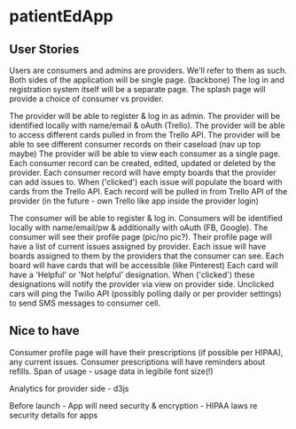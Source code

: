 # patientEdApp

User Stories
---

Users are consumers and admins are providers. We'll refer to them as such.
Both sides of the application will be single page. (backbone)
The log in and registration system itself will be a separate page.
    The splash page will provide a choice of consumer vs provider.

The provider will be able to register & log in as admin.
    The provider will be identified locally with name/email & oAuth (Trello).
        The provider will be able to access different cards pulled in from the Trello API.
The provider will be able to see different consumer records on their caseload (nav up top maybe)
The provider will be able to view each consumer as a single page.
    Each consumer record can be created, edited, updated or deleted by the provider.
    Each consumer record will have empty boards that the provider can add issues to.
        When ('clicked') each issue will populate the board with cards from the Trello API.
            Each record will be pulled in from Trello API of the provider (in the future - own Trello like app inside the provider login)


The consumer will be able to register & log in.
    Consumers will be identified locally with name/email/pw & additionally with oAuth (FB, Google).
The consumer will see their profile page (pic/no pic?).
	Their profile page will have a list of current issues assigned by provider.
		Each issue will have boards assigned to them by the providers that the consumer can see.
            Each board will have cards that will be accessible (like Pinterest)
                Each card will have a 'Helpful' or 'Not helpful' designation.
                    When ('clicked') these designations will notify the provider via view on provider side.
			Unclicked cars will ping the Twilio API (possibly polling daily or per provider settings) to send SMS messages to consumer cell.


Nice to have
---
Consumer profile page will have their prescriptions (if possible per HIPAA), any current issues.
        Consumer prescriptions will have reminders about refills. Span of usage - usage data in legibile font size(!)

Analytics for provider side - d3js

Before launch - 
App will need security & encryption - HIPAA laws re security details for apps
